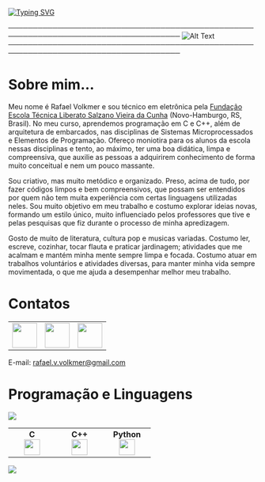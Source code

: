 [![Typing SVG](https://readme-typing-svg.demolab.com?font=Fira+Code&weight=900&size=48&duration=1500&pause=1000&color=1E9DE6&center=true&vCenter=true&multiline=true&width=1000&height=150&lines=Hello%2C+World!;I'm+Rafael+Volkmer)](https://git.io/typing-svg)

─────────────────────────────────────────────────────────────────────────────────────
![Alt Text](https://user-images.githubusercontent.com/74038190/241765440-80728820-e06b-4f96-9c9e-9df46f0cc0a5.gif)
─────────────────────────────────────────────────────────────────────────────────────
# Sobre mim...

Meu nome é Rafael Volkmer e sou técnico em eletrônica pela  [Fundação Escola Técnica Liberato Salzano Vieira da Cunha](https://www.liberato.com.br) (Novo-Hamburgo, RS, Brasil). No meu curso, aprendemos programação em C e C++, além de arquitetura de embarcados, nas disciplinas de Sistemas Microprocessados e Elementos de Programação. Ofereço moniotira para os alunos da escola nessas disciplinas e tento, ao máximo, ter uma boa didática, limpa e compreensiva, que auxilie as pessoas a adquirirem conhecimento de forma muito conceitual e nem um pouco massante.

Sou criativo, mas muito metódico e organizado. Preso, acima de tudo, por fazer códigos limpos e bem compreensivos, que possam ser entendidos por quem não tem muita experiência com certas linguagens utilizadas neles. Sou muito objetivo em meu trabalho e costumo explorar ideias novas, formando um estilo único, muito influenciado pelos professores que tive e pelas pesquisas que fiz durante o processo de minha apredizagem.

Gosto de muito de literatura, cultura pop e musicas variadas. Costumo ler, escreve, cozinhar, tocar flauta e praticar jardinagem; atividades que me acalmam e mantém minha mente sempre limpa e focada. Costumo atuar em trabalhos voluntários e atividades diversas, para manter minha vida sempre movimentada, o que me ajuda a desempenhar melhor meu trabalho.

# Contatos

<table>
    <tbody>
        <tr>
            <td><a href="www.linkedin.com/in/rafael-volkmer-b7637922a">
            <img height="50" src="https://www.vectorlogo.zone/logos/linkedin/linkedin-ar21.svg" />
            </a></td>
            <td><a href="https://open.spotify.com/user/jj4ixeaxzhwtnqhio5xcg8cuq?si=195add63b677449f">
            <img height="50" src="https://www.vectorlogo.zone/logos/spotify/spotify-ar21.svg"/>
            </a></td>
            <td><a href="https://instagram.com/rafael.v.volkmer?igshid=MzNlNGNkZWQ4Mg==">
            <img height="50" src="https://www.vectorlogo.zone/logos/instagram/instagram-ar21.svg"/>
            </a></td>
        </tr>
    </tbody>
</table>

E-mail: rafael.v.volkmer@gmail.com

# Programação e Linguagens

<img src="https://github-readme-stats.vercel.app/api?username=RafaelVVolkmer&show_icons=true&theme=dark"/> 
<table width="320px">
    <tbody>
        <tr valign="top">
            <td width="80px" align="center">
            <span><strong>C</strong></span><br>
            <img height="32px" src="https://cdn.jsdelivr.net/gh/devicons/devicon/icons/c/c-original.svg" />
            </td>
            <td width="80px" align="center">
            <span><strong>C++</strong></span><br>
            <img height="32" src="https://cdn.jsdelivr.net/gh/devicons/devicon/icons/cplusplus/cplusplus-original.svg" />
            </td>
            <td width="80px" align="center">
            <span><strong>Python</strong></span><br>
            <img height="32" src="https://cdn.jsdelivr.net/gh/devicons/devicon/icons/python/python-original.svg" />
            </td>
        </tr>
    </tbody>
</table>

<img src="https://github-readme-stats.vercel.app/api/top-langs?username=RafaelVVolkmer&layout=compact&theme=dark"/>
